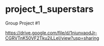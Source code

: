 # project_1_superstars
Group Project #1


 https://drive.google.com/file/d/1niunvaodJr-CGRVTnK50VF2Tku2iLLeI/view?usp=sharing
 

